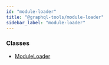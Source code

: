 ```yaml
---
id: "module-loader"
title: "@graphql-tools/module-loader"
sidebar_label: "module-loader"
---
```


### Classes

* [ModuleLoader](/docs/api/classes/_loaders_module_src_index_.moduleloader)

